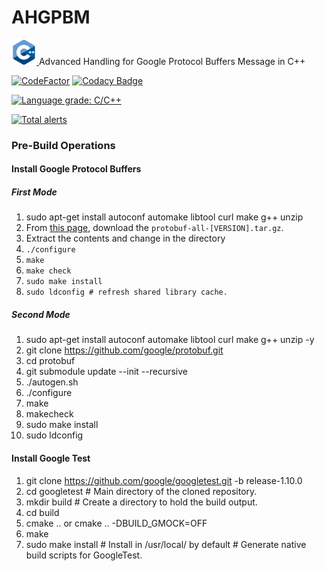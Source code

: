 # AHGPBM
<a href="https://www.w3schools.com/cpp/" target="_blank"> <img src="https://raw.githubusercontent.com/devicons/devicon/master/icons/cplusplus/cplusplus-original.svg" alt="cplusplus" width="40" height="40"/> </a> Advanced Handling for Google Protocol Buffers Message in C++ 

[![CodeFactor](https://www.codefactor.io/repository/github/zigrazor/ahgpbm/badge)](https://www.codefactor.io/repository/github/zigrazor/ahgpbm)
[![Codacy Badge](https://app.codacy.com/project/badge/Grade/09b1ecbbca5945609716d468923cf503)](https://www.codacy.com/gh/ZigRazor/AHGPBM/dashboard?utm_source=github.com&amp;utm_medium=referral&amp;utm_content=ZigRazor/AHGPBM&amp;utm_campaign=Badge_Grade)

[![Language grade: C/C++](https://img.shields.io/lgtm/grade/cpp/g/ZigRazor/AHGPBM.svg?logo=lgtm&logoWidth=18)](https://lgtm.com/projects/g/ZigRazor/AHGPBM/context:cpp)

[![Total alerts](https://img.shields.io/lgtm/alerts/g/ZigRazor/AHGPBM.svg?logo=lgtm&logoWidth=18)](https://lgtm.com/projects/g/ZigRazor/AHGPBM/alerts/)



### Pre-Build Operations
#### Install Google Protocol Buffers
##### First Mode
 1. sudo apt-get install autoconf automake libtool curl make g++ unzip
 2. From [this page](https://github.com/protocolbuffers/protobuf/releases), download the `protobuf-all-[VERSION].tar.gz`. 
 3. Extract the contents and change in the directory 
 4. `./configure`
 5. `make`
 6. `make check`
 7. `sudo make install`
 8. `sudo ldconfig # refresh shared library cache.`

##### Second Mode
 1. sudo apt-get install autoconf automake libtool curl make g++ unzip -y
 2. git clone https://github.com/google/protobuf.git
 3. cd protobuf
 4. git submodule update --init --recursive
 5. ./autogen.sh
 6. ./configure
 7. make
 8. makecheck 
 9. sudo make install
 10. sudo ldconfig
   
#### Install Google Test

1. git clone https://github.com/google/googletest.git -b release-1.10.0
2. cd googletest        # Main directory of the cloned repository.
3. mkdir build          # Create a directory to hold the build output.
4. cd build
5. cmake ..     or     cmake .. -DBUILD_GMOCK=OFF
6. make
7. sudo make install    # Install in /usr/local/ by default        # Generate native build scripts for GoogleTest.
